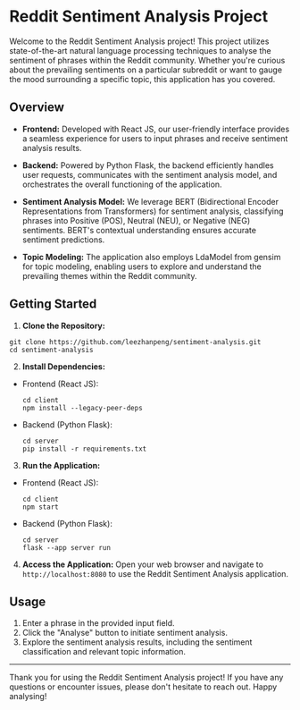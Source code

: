 # Reddit Sentiment Analysis Project

Welcome to the Reddit Sentiment Analysis project! This project utilizes state-of-the-art natural language processing techniques to analyse the sentiment of phrases within the Reddit community. Whether you're curious about the prevailing sentiments on a particular subreddit or want to gauge the mood surrounding a specific topic, this application has you covered.

## Overview

- **Frontend:** Developed with React JS, our user-friendly interface provides a seamless experience for users to input phrases and receive sentiment analysis results.

- **Backend:** Powered by Python Flask, the backend efficiently handles user requests, communicates with the sentiment analysis model, and orchestrates the overall functioning of the application.

- **Sentiment Analysis Model:** We leverage BERT (Bidirectional Encoder Representations from Transformers) for sentiment analysis, classifying phrases into Positive (POS), Neutral (NEU), or Negative (NEG) sentiments. BERT's contextual understanding ensures accurate sentiment predictions.

- **Topic Modeling:** The application also employs LdaModel from gensim for topic modeling, enabling users to explore and understand the prevailing themes within the Reddit community.

## Getting Started

1. **Clone the Repository:**
  ```
  git clone https://github.com/leezhanpeng/sentiment-analysis.git
  cd sentiment-analysis
  ```

2. **Install Dependencies:**
- Frontend (React JS):
  ```
  cd client
  npm install --legacy-peer-deps
  ```

- Backend (Python Flask):
  ```
  cd server
  pip install -r requirements.txt
  ```

3. **Run the Application:**
- Frontend (React JS):
  ```
  cd client
  npm start
  ```

- Backend (Python Flask):
  ```
  cd server
  flask --app server run
  ```

4. **Access the Application:**
Open your web browser and navigate to `http://localhost:8080` to use the Reddit Sentiment Analysis application.

## Usage

1. Enter a phrase in the provided input field.
2. Click the "Analyse" button to initiate sentiment analysis.
3. Explore the sentiment analysis results, including the sentiment classification and relevant topic information.

---

Thank you for using the Reddit Sentiment Analysis project! If you have any questions or encounter issues, please don't hesitate to reach out. Happy analysing!
